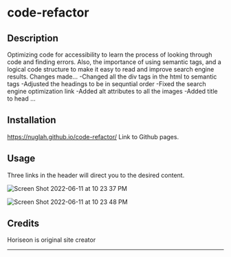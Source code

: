 # code-refactor

## Description

Optimizing code for accessibility to learn the process of looking through code and finding errors. Also, the importance of using semantic tags, and a logical code structure to make it easy to read and improve search engine results.
Changes made...
-Changed all the div tags in the html to semantic tags
-Adjusted the headings to be in sequntial order
-Fixed the search engine optimization link 
-Added alt attributes to all the images
-Added title to head
...
## Installation

https://nuglah.github.io/code-refactor/ Link to Github pages.

## Usage

Three links in the header will direct you to the desired content.

![Screen Shot 2022-06-11 at 10 23 37 PM](https://user-images.githubusercontent.com/98041369/173213414-8ca1b106-bed5-4beb-8170-99ee9ced6c12.png)

![Screen Shot 2022-06-11 at 10 23 48 PM](https://user-images.githubusercontent.com/98041369/173213422-20262dde-611c-4846-903b-9e8605627eb3.png)

   

## Credits
Horiseon is original site creator


---

